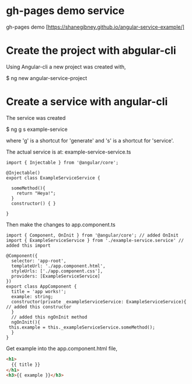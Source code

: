 # gh-pages demo service

gh-pages demo [https://shanegibney.github.io/angular-service-example/]

# Create the project with abgular-cli

Using Angular-cli a new project was created with,

$ ng new angular-service-project

# Create a service with angular-cli

The service was created

$ ng g s example-service

where 'g' is a shortcut for 'generate' and 's' is a shortcut for 'service'.

The actual service is at: example-service-service.ts

```
import { Injectable } from '@angular/core';

@Injectable()
export class ExampleServiceService {

  someMethod(){
    return "Heya!";
  }
  constructor() { }

}
```

Then make the changes to app.component.ts

```
import { Component, OnInit } from '@angular/core'; // added OnInit
import { ExampleServiceService } from './example-service.service' // added this import

@Component({
  selector: 'app-root',
  templateUrl: './app.component.html',
  styleUrls: ['./app.component.css'],
  providers: [ExampleServiceService]
})
export class AppComponent {
  title = 'app works!';
  example: string;
  constructor(private _exampleServiceService: ExampleServiceService){ // added this constructor
  }
  // added this ngOnInit method
  ngOnInit(){
 this.example = this._exampleServiceService.someMethod();
  }
}
```

Get example into the app.component.html file,

```HTML
<h1>
  {{ title }}
</h1>
<h3>{{ example }}</h3>
```
